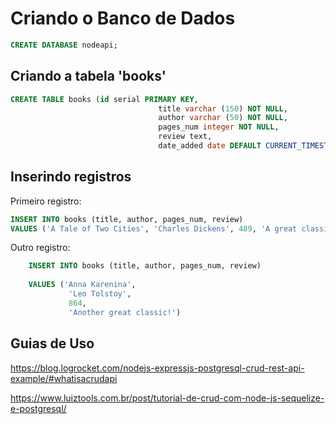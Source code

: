 # Criando o Banco de Dados

```sql
CREATE DATABASE nodeapi;
```

## Criando a tabela 'books'

```sql
CREATE TABLE books (id serial PRIMARY KEY,
                                 title varchar (150) NOT NULL,
                                 author varchar (50) NOT NULL,
                                 pages_num integer NOT NULL,
                                 review text,
                                 date_added date DEFAULT CURRENT_TIMESTAMP);
```

## Inserindo registros

Primeiro registro: 
```sql
INSERT INTO books (title, author, pages_num, review)
VALUES ('A Tale of Two Cities', 'Charles Dickens', 489, 'A great classic!') 
```

Outro registro: 

```sql
	INSERT INTO books (title, author, pages_num, review)
	            
	VALUES ('Anna Karenina',
             'Leo Tolstoy',
             864,
             'Another great classic!')     
 ````

## Guias de Uso

https://blog.logrocket.com/nodejs-expressjs-postgresql-crud-rest-api-example/#whatisacrudapi

https://www.luiztools.com.br/post/tutorial-de-crud-com-node-js-sequelize-e-postgresql/

